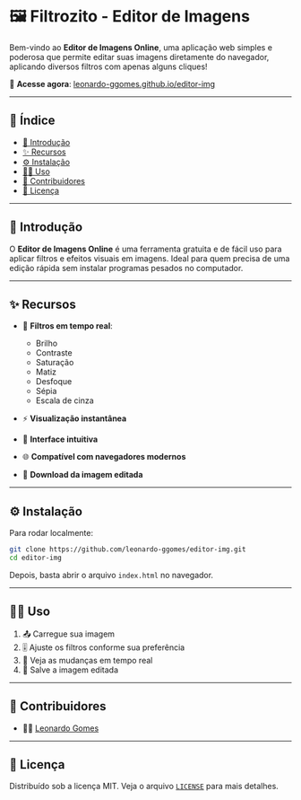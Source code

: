 # 🖼️ Filtrozito - Editor de Imagens

Bem-vindo ao **Editor de Imagens Online**, uma aplicação web simples e poderosa que permite editar suas imagens diretamente do navegador, aplicando diversos filtros com apenas alguns cliques!

🔗 **Acesse agora**: [leonardo-ggomes.github.io/editor-img](https://leonardo-ggomes.github.io/editor-img/)

---

## 📑 Índice

- [🚀 Introdução](#-introdução)
- [✨ Recursos](#-recursos)
- [⚙️ Instalação](#-instalação)
- [🧑‍💻 Uso](#-uso)
- [🤝 Contribuidores](#-contribuidores)
- [📄 Licença](#-licença)

---

## 🚀 Introdução

O **Editor de Imagens Online** é uma ferramenta gratuita e de fácil uso para aplicar filtros e efeitos visuais em imagens. Ideal para quem precisa de uma edição rápida sem instalar programas pesados no computador.

---

## ✨ Recursos

- 🎨 **Filtros em tempo real**:
  - Brilho
  - Contraste
  - Saturação
  - Matiz
  - Desfoque
  - Sépia
  - Escala de cinza

- ⚡ **Visualização instantânea**
- 🧭 **Interface intuitiva**
- 🌐 **Compatível com navegadores modernos**
- 💾 **Download da imagem editada**

---

## ⚙️ Instalação

Para rodar localmente:

```bash
git clone https://github.com/leonardo-ggomes/editor-img.git
cd editor-img
```

Depois, basta abrir o arquivo `index.html` no navegador.

---

## 🧑‍💻 Uso

1. 📤 Carregue sua imagem
2. 🎚️ Ajuste os filtros conforme sua preferência
3. 👀 Veja as mudanças em tempo real
4. 💾 Salve a imagem editada

---

## 🤝 Contribuidores

- 👨‍💻 [Leonardo Gomes](https://github.com/leonardo-ggomes)

---

## 📄 Licença

Distribuído sob a licença MIT. Veja o arquivo [`LICENSE`](LICENSE) para mais detalhes.
